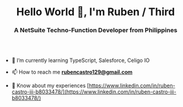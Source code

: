 <h1 align="center">Hello World 👋, I'm Ruben / Third </h1>
<h3 align="center">A NetSuite Techno-Function Developer from Philippines</h3>


<br />
<br />

- 🌱 I’m currently learning TypeScript, Salesforce, Celigo IO

- 📫 How to reach me **rubencastro129@gmail.com**

- 📄 Know about my experiences [https://www.linkedin.com/in/ruben-castro-iii-b8033478/](https://www.linkedin.com/in/ruben-castro-iii-b8033478/)


<!--
**third-castro/third-castro** is a ✨ _special_ ✨ repository because its `README.md` (this file) appears on your GitHub profile.

Here are some ideas to get you started:

- 🔭 I’m currently working on ...
- 🌱 I’m currently learning ...
- 👯 I’m looking to collaborate on ...
- 🤔 I’m looking for help with ...
- 💬 Ask me about ...
- 📫 How to reach me: ...
- 😄 Pronouns: ...
- ⚡ Fun fact: ...
-->

